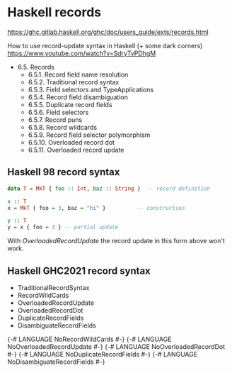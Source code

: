 # Haskell records

https://ghc.gitlab.haskell.org/ghc/doc/users_guide/exts/records.html

How to use record-update syntax in Haskell (+ some dark corners)
https://www.youtube.com/watch?v=SdryTvPDhgM

- 6.5. Records
  - 6.5.1. Record field name resolution
  - 6.5.2. Traditional record syntax
  - 6.5.3. Field selectors and TypeApplications
  - 6.5.4. Record field disambiguation
  - 6.5.5. Duplicate record fields
  - 6.5.6. Field selectors
  - 6.5.7. Record puns
  - 6.5.8. Record wildcards
  - 6.5.9. Record field selector polymorphism
  - 6.5.10. Overloaded record dot
  - 6.5.11. Overloaded record update

## Haskell 98 record syntax

```hs
data T = MkT { foo :: Int, baz :: String }  -- record definition

x :: T
x = MkT { foo = 3, baz = "hi" }          -- construction

y :: T
y = x { foo = 3 } -- partial update
```

With *OverloadedRecordUpdate* the record update in this form above won't work.


## Haskell GHC2021 record syntax

- TraditionalRecordSyntax
- RecordWildCards
- OverloadedRecordUpdate
- OverloadedRecordDot
- DuplicateRecordFields
- DisambiguateRecordFields

{-# LANGUAGE NoRecordWildCards #-}
{-# LANGUAGE NoOverloadedRecordUpdate #-}
{-# LANGUAGE NoOverloadedRecordDot #-}
{-# LANGUAGE NoDuplicateRecordFields #-}
{-# LANGUAGE NoDisambiguateRecordFields #-}
